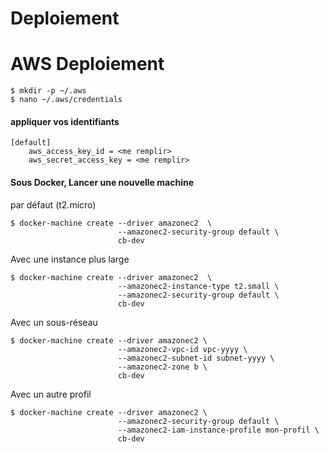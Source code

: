 # Deploiement


# AWS Deploiement

```
$ mkdir -p ~/.aws
$ nano ~/.aws/credentials
```

#### appliquer vos identifiants

```
[default]
    aws_access_key_id = <me remplir>
    aws_secret_access_key = <me remplir>

```

#### Sous Docker, Lancer une nouvelle machine

par défaut (t2.micro)
```
$ docker-machine create --driver amazonec2  \
                        --amazonec2-security-group default \
                        cb-dev
```

Avec une instance plus large
```
$ docker-machine create --driver amazonec2  \ 
                        --amazonec2-instance-type t2.small \
                        --amazonec2-security-group default \
                        cb-dev
```

Avec un sous-réseau
```
$ docker-machine create --driver amazonec2 \
                        --amazonec2-vpc-id vpc-yyyy \
                        --amazonec2-subnet-id subnet-yyyy \
                        --amazonec2-zone b \
                        cb-dev
```

Avec un autre profil
```
$ docker-machine create --driver amazonec2 \
                        --amazonec2-security-group default \
                        --amazonec2-iam-instance-profile mon-profil \  
                        cb-dev
```
